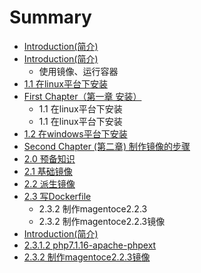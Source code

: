 # Summary

* [Introduction\(简介\)](README.md)
* [Introduction\(简介\)](README.md)
  * 使用镜像、运行容器
* [1.1 在linux平台下安装](zai-centos7-xia-an-zhuang.md)
* [First Chapter（第一章  安装）](chapter1.md)
  * 1.1 在linux平台下安装
  * 1.1 在linux平台下安装
* [1.2 在windows平台下安装](12-zaiwindows-xia-an-zhuang.md)
* [Second Chapter \(第二章\) 制作镜像的步骤](second-chapter-di-er-7ae029-zhi-zuo-jing-xiang-de-bu-zou.md)
* [2.0 预备知识](20yu-bei-zhi-shi.md)
* [2.1 基础镜像](21-ji-chu-jing-xiang.md)
* [2.2 派生镜像](22-pai-sheng-jing-xiang.md)
* [2.3 写Dockerfile](23-xie-dockerfile.md)
  * 2.3.2 制作magentoce2.2.3
  * 2.3.2 制作magentoce2.2.3镜像
* [Introduction\(简介\)](README.md)
* [2.3.1.2 php7.1.16-apache-phpext](2312-php7116-apache-phpext.md)
* [2.3.2 制作magentoce2.2.3镜像](232-zhi-zuo-magentoce2-2-3-jing-xiang.md)

